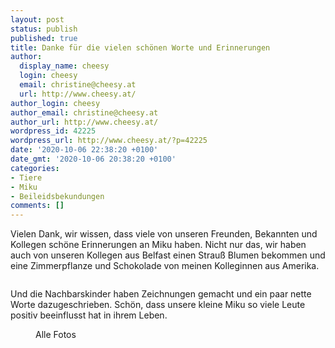 ```yaml
---
layout: post
status: publish
published: true
title: Danke für die vielen schönen Worte und Erinnerungen
author:
  display_name: cheesy
  login: cheesy
  email: christine@cheesy.at
  url: http://www.cheesy.at/
author_login: cheesy
author_email: christine@cheesy.at
author_url: http://www.cheesy.at/
wordpress_id: 42225
wordpress_url: http://www.cheesy.at/?p=42225
date: '2020-10-06 22:38:20 +0100'
date_gmt: '2020-10-06 20:38:20 +0100'
categories:
- Tiere
- Miku
- Beileidsbekundungen
comments: []
---
```

<!-- wp:paragraph -->
Vielen Dank, wir wissen, dass viele von unseren Freunden, Bekannten und Kollegen schöne Erinnerungen an Miku haben. Nicht nur das, wir haben auch von unseren Kollegen aus Belfast einen Strauß Blumen bekommen und eine Zimmerpflanze und Schokolade von meinen Kolleginnen aus Amerika.
<!-- /wp:paragraph -->
<!-- wp:image {"id":42215} -->
<figure class="wp-block-image"><img src="{% link _fotos/leben-in-belfast/2020/beileidsbekundungen/Miku-Gedenken-001.jpg %}" alt="" class="wp-image-42215"></figure>
<!-- /wp:image -->
<!-- wp:paragraph -->
Und die Nachbarskinder haben Zeichnungen gemacht und ein paar nette Worte dazugeschrieben.
<!-- /wp:paragraph -->
<!-- wp:paragraph -->
Schön, dass unsere kleine Miku so viele Leute positiv beeinflusst hat in ihrem Leben.
<!-- /wp:paragraph -->
<!-- wp:image {"id":42220,"linkDestination":"custom"} -->
<figure class="wp-block-image"><a href="{% link _fotos/leben-in-belfast/2020/beileidsbekundungen/index.md %}"><img src="{% link _fotos/leben-in-belfast/2020/beileidsbekundungen/Miku-Gedenken-006.jpg %}" alt="" class="wp-image-42220"></a><br>
<figcaption>Alle Fotos</figcaption>
</figure>
<!-- /wp:image -->
